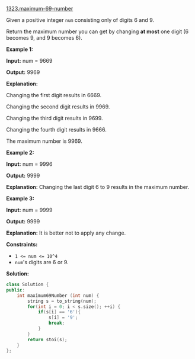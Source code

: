 [1323.maximum-69-number](https://leetcode.com/problems/maximum-69-number/)  

Given a positive integer `num` consisting only of digits 6 and 9.

Return the maximum number you can get by changing **at most** one digit (6 becomes 9, and 9 becomes 6).

**Example 1:**

  
**Input:** num = 9669
  
**Output:** 9969
  
**Explanation:** 
  
Changing the first digit results in 6669.
  
Changing the second digit results in 9969.
  
Changing the third digit results in 9699.
  
Changing the fourth digit results in 9666. 
  
The maximum number is 9969.
  

**Example 2:**

  
**Input:** num = 9996
  
**Output:** 9999
  
**Explanation:** Changing the last digit 6 to 9 results in the maximum number.

**Example 3:**

  
**Input:** num = 9999
  
**Output:** 9999
  
**Explanation:** It is better not to apply any change.

**Constraints:**

*   `1 <= num <= 10^4`
*   `num`'s digits are 6 or 9.  



**Solution:**  

```cpp
class Solution {
public:
    int maximum69Number (int num) {
        string s = to_string(num);
        for(int i = 0; i < s.size(); ++i) {
            if(s[i] == '6'){
                s[i] = '9';
                break;
            }
        }
        return stoi(s);
    }
};
```
      